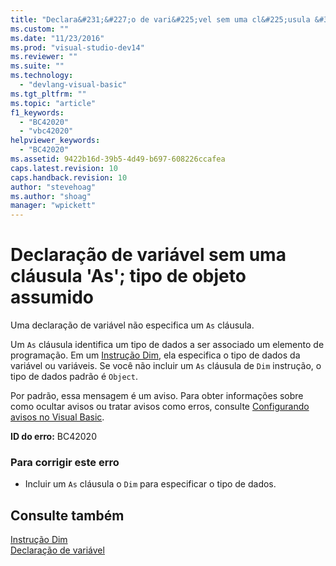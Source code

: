 ```yaml
---
title: "Declara&#231;&#227;o de vari&#225;vel sem uma cl&#225;usula &#39;As&#39;; tipo de objeto assumido | Microsoft Docs"
ms.custom: ""
ms.date: "11/23/2016"
ms.prod: "visual-studio-dev14"
ms.reviewer: ""
ms.suite: ""
ms.technology: 
  - "devlang-visual-basic"
ms.tgt_pltfrm: ""
ms.topic: "article"
f1_keywords: 
  - "BC42020"
  - "vbc42020"
helpviewer_keywords: 
  - "BC42020"
ms.assetid: 9422b16d-39b5-4d49-b697-608226ccafea
caps.latest.revision: 10
caps.handback.revision: 10
author: "stevehoag"
ms.author: "shoag"
manager: "wpickett"
---
```

# Declara&#231;&#227;o de vari&#225;vel sem uma cl&#225;usula &#39;As&#39;; tipo de objeto assumido
Uma declaração de variável não especifica um `As` cláusula.  
  
 Um `As` cláusula identifica um tipo de dados a ser associado um elemento de programação. Em um [Instrução Dim](../../visual-basic/language-reference/statements/dim-statement.md), ela especifica o tipo de dados da variável ou variáveis. Se você não incluir um `As` cláusula de `Dim` instrução, o tipo de dados padrão é `Object`.  
  
 Por padrão, essa mensagem é um aviso. Para obter informações sobre como ocultar avisos ou tratar avisos como erros, consulte [Configurando avisos no Visual Basic](/visual-studio/ide/configuring-warnings-in-visual-basic).  
  
 **ID do erro:** BC42020  
  
### Para corrigir este erro  
  
-   Incluir um `As` cláusula o `Dim` para especificar o tipo de dados.  
  
## Consulte também  
 [Instrução Dim](../../visual-basic/language-reference/statements/dim-statement.md)   
 [Declaração de variável](../../visual-basic/programming-guide/language-features/variables/variable-declaration.md)